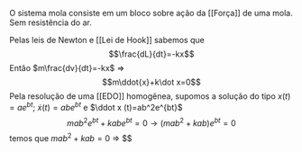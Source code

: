 O sistema  mola consiste em um bloco sobre ação da [[Força]] de uma mola. Sem resistência do ar.

Pelas leis de Newton e [[Lei de Hook]] sabemos que $$\frac{dL}{dt}=-kx$$Então
$m\frac{dv}{dt}=-kx$ => $$m\ddot{x}+k\dot x=0$$
Pela resolução de uma [[EDO]] homogênea, supomos a solução do tipo $x(t)=ae^{bt}$; $\dot{x}(t)=abe^{bt}$ e $\ddot x (t)=ab^2e^{bt}$  
$$mab^2e^{bt}+kabe^{bt}=0\rightarrow (mab^2+kab)e^{bt}=0$$
temos que $mab^2+kab=0$ => $$


